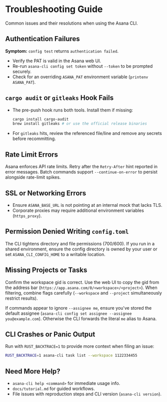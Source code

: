 # Troubleshooting Guide

Common issues and their resolutions when using the Asana CLI.

## Authentication Failures

**Symptom:** `config test` returns `authentication failed`.

- Verify the PAT is valid in the Asana web UI.
- Re-run `asana-cli config set token` without `--token` to be prompted securely.
- Check for an overriding `ASANA_PAT` environment variable (`printenv ASANA_PAT`).

## `cargo audit` or `gitleaks` Hook Fails

- The pre-push hook runs both tools. Install them if missing:
  ```bash
  cargo install cargo-audit
  brew install gitleaks # or use the official release binaries
  ```
- For `gitleaks` hits, review the referenced file/line and remove any secrets
  before recommitting.

## Rate Limit Errors

Asana enforces API rate limits. Retry after the `Retry-After` hint reported in
error messages. Batch commands support `--continue-on-error` to persist
alongside rate-limit spikes.

## SSL or Networking Errors

- Ensure `ASANA_BASE_URL` is not pointing at an internal mock that lacks TLS.
- Corporate proxies may require additional environment variables (`https_proxy`).

## Permission Denied Writing `config.toml`

The CLI tightens directory and file permissions (700/600). If you run in a
shared environment, ensure the config directory is owned by your user or set
`ASANA_CLI_CONFIG_HOME` to a writable location.

## Missing Projects or Tasks

Confirm the workspace gid is correct. Use the web UI to copy the gid from the
address bar (`https://app.asana.com/0/<workspace>/<project>`). When filtering,
combine flags carefully (`--workspace` and `--project` simultaneously restrict
results).

If commands appear to ignore `--assignee me`, ensure you've stored the default
assignee (`asana-cli config set assignee --assignee you@example.com`). Otherwise
the CLI forwards the literal `me` alias to Asana.

## CLI Crashes or Panic Output

Run with `RUST_BACKTRACE=1` to provide more context when filing an issue:

```bash
RUST_BACKTRACE=1 asana-cli task list --workspace 1122334455
```

## Need More Help?

- `asana-cli help <command>` for immediate usage info.
- `docs/tutorial.md` for guided workflows.
- File issues with reproduction steps and CLI version (`asana-cli version`).
